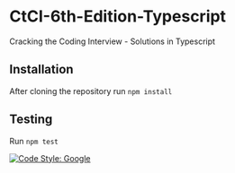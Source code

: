 # CtCI-6th-Edition-Typescript
Cracking the Coding Interview - Solutions in Typescript

## Installation

After cloning the repository run
`npm install`

## Testing

Run
`npm test`

[![Code Style: Google](https://img.shields.io/badge/code%20style-google-blueviolet.svg)](https://github.com/google/gts)
